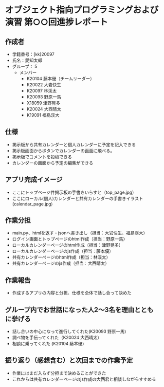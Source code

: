 # オブジェクト指向プログラミングおよび演習 第○○回進捗レポート

## 作成者
- 学籍番号：[kk]20097
- 氏名：愛知太郎
- グループ： 5
    - メンバー
        - K20104 藤本優（チームリーダー）
        - K20022 大岩快生
        - K20097 林渓太
        - K20093 野原一馬
        - X18059 津野晃多
        - K20024 大西晴太
        - K19091 福島渓大

## 仕様
- 掲示板から共有カレンダーと個人カレンダーに予定を記入できる
- 掲示板画面からボタンでカレンダーの画面に飛べる。
- 掲示板でコメントを投稿できる
- カレンダーの画面から予定の編集ができる

## アプリ完成イメージ
- ここにトップページ件掲示板の手書きいらすと（top_page.jpg）
- ここにローカル(個人)カレンダーと共有カレンダーの手書きイラスト(calendar_page.jpg)

## 作業分担
- main.py、htmlを返す・jsonへ書き出し（担当：大岩快生、福島渓大）
- ログイン画面とトップページのhtml作成（担当：野原一馬）
- ローカルカレンダーページのhtml作成（担当：津野晃多）
- ローカルカレンダーページのjs作成（担当：藤本優）
- 共有カレンダーページのhtml作成（担当：林渓太）
- 共有カレンダーページのjs作成（担当：大西晴太）
## 作業報告
- 作成するアプリの内容と分担、仕様を全体で話し合って決めた

## グループ内でお世話になった人2〜3名を理由とともに挙げる
- 話し合いの中心になって進行してくれた(K20093 野原一馬)
- 調べ物を手伝ってくれた（K20024 大西晴太）
- 相談に乗ってくれた (K20104 藤本優)

## 振り返り（感想含む）と次回までの作業予定
- 作業にはまだ入らず分担まで決めることができた
- これからは共有カレンダーページのjs作成の大西君と相談しながらすすめる